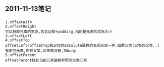 ## 2011-11-13笔记
### 
    1.offsetWith
    2.offsetHeight
    可以获取元素的宽高,包含边框+padding,指的是元素的实际大小
    3.offsetLeft
	4.offsetTop
	offsetLeft/offsetTop和定位的absolute属性的表现形式一样,如果父类(父类的父类..)有定位元素,则找父类,如果都没有,找body
	5.offsetParent
	offsetParent找到当前元素偏移参照的父类元素